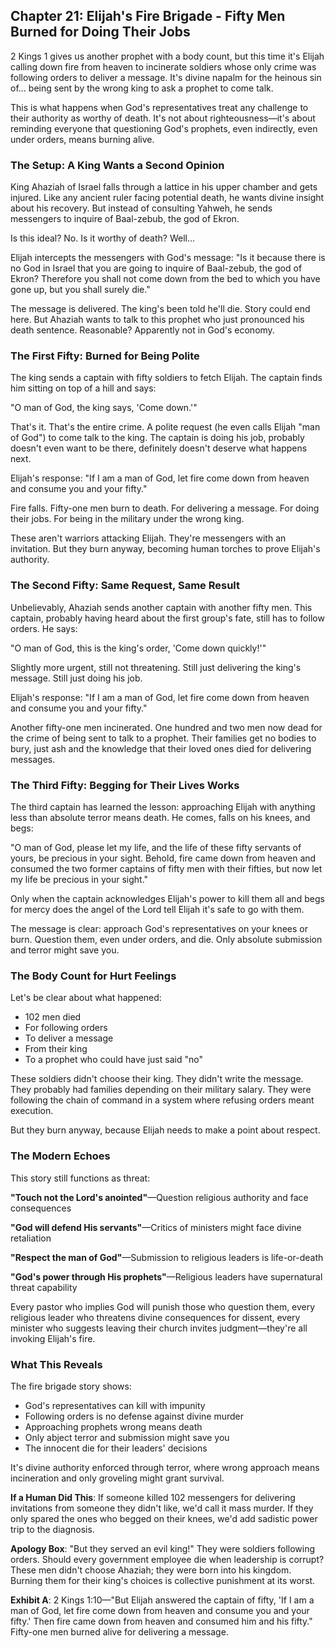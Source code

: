 ## Chapter 21: Elijah's Fire Brigade - Fifty Men Burned for Doing Their Jobs

2 Kings 1 gives us another prophet with a body count, but this time it's Elijah calling down fire from heaven to incinerate soldiers whose only crime was following orders to deliver a message. It's divine napalm for the heinous sin of... being sent by the wrong king to ask a prophet to come talk.

This is what happens when God's representatives treat any challenge to their authority as worthy of death. It's not about righteousness—it's about reminding everyone that questioning God's prophets, even indirectly, even under orders, means burning alive.

### The Setup: A King Wants a Second Opinion

King Ahaziah of Israel falls through a lattice in his upper chamber and gets injured. Like any ancient ruler facing potential death, he wants divine insight about his recovery. But instead of consulting Yahweh, he sends messengers to inquire of Baal-zebub, the god of Ekron.

Is this ideal? No. Is it worthy of death? Well...

Elijah intercepts the messengers with God's message: "Is it because there is no God in Israel that you are going to inquire of Baal-zebub, the god of Ekron? Therefore you shall not come down from the bed to which you have gone up, but you shall surely die."

The message is delivered. The king's been told he'll die. Story could end here. But Ahaziah wants to talk to this prophet who just pronounced his death sentence. Reasonable? Apparently not in God's economy.

### The First Fifty: Burned for Being Polite

The king sends a captain with fifty soldiers to fetch Elijah. The captain finds him sitting on top of a hill and says:

"O man of God, the king says, 'Come down.'"

That's it. That's the entire crime. A polite request (he even calls Elijah "man of God") to come talk to the king. The captain is doing his job, probably doesn't even want to be there, definitely doesn't deserve what happens next.

Elijah's response: "If I am a man of God, let fire come down from heaven and consume you and your fifty."

Fire falls. Fifty-one men burn to death. For delivering a message. For doing their jobs. For being in the military under the wrong king.

These aren't warriors attacking Elijah. They're messengers with an invitation. But they burn anyway, becoming human torches to prove Elijah's authority.

### The Second Fifty: Same Request, Same Result

Unbelievably, Ahaziah sends another captain with another fifty men. This captain, probably having heard about the first group's fate, still has to follow orders. He says:

"O man of God, this is the king's order, 'Come down quickly!'"

Slightly more urgent, still not threatening. Still just delivering the king's message. Still just doing his job.

Elijah's response: "If I am a man of God, let fire come down from heaven and consume you and your fifty."

Another fifty-one men incinerated. One hundred and two men now dead for the crime of being sent to talk to a prophet. Their families get no bodies to bury, just ash and the knowledge that their loved ones died for delivering messages.

### The Third Fifty: Begging for Their Lives Works

The third captain has learned the lesson: approaching Elijah with anything less than absolute terror means death. He comes, falls on his knees, and begs:

"O man of God, please let my life, and the life of these fifty servants of yours, be precious in your sight. Behold, fire came down from heaven and consumed the two former captains of fifty men with their fifties, but now let my life be precious in your sight."

Only when the captain acknowledges Elijah's power to kill them all and begs for mercy does the angel of the Lord tell Elijah it's safe to go with them.

The message is clear: approach God's representatives on your knees or burn. Question them, even under orders, and die. Only absolute submission and terror might save you.

### The Body Count for Hurt Feelings

Let's be clear about what happened:
- 102 men died
- For following orders
- To deliver a message
- From their king
- To a prophet who could have just said "no"

These soldiers didn't choose their king. They didn't write the message. They probably had families depending on their military salary. They were following the chain of command in a system where refusing orders meant execution.

But they burn anyway, because Elijah needs to make a point about respect.

### The Modern Echoes

This story still functions as threat:

**"Touch not the Lord's anointed"**—Question religious authority and face consequences

**"God will defend His servants"**—Critics of ministers might face divine retaliation

**"Respect the man of God"**—Submission to religious leaders is life-or-death

**"God's power through His prophets"**—Religious leaders have supernatural threat capability

Every pastor who implies God will punish those who question them, every religious leader who threatens divine consequences for dissent, every minister who suggests leaving their church invites judgment—they're all invoking Elijah's fire.

### What This Reveals

The fire brigade story shows:

- God's representatives can kill with impunity
- Following orders is no defense against divine murder
- Approaching prophets wrong means death
- Only abject terror and submission might save you
- The innocent die for their leaders' decisions

It's divine authority enforced through terror, where wrong approach means incineration and only groveling might grant survival.

**If a Human Did This**: If someone killed 102 messengers for delivering invitations from someone they didn't like, we'd call it mass murder. If they only spared the ones who begged on their knees, we'd add sadistic power trip to the diagnosis.

**Apology Box**: "But they served an evil king!"
They were soldiers following orders. Should every government employee die when leadership is corrupt? These men didn't choose Ahaziah; they were born into his kingdom. Burning them for their king's choices is collective punishment at its worst.

**Exhibit A**: 2 Kings 1:10—"But Elijah answered the captain of fifty, 'If I am a man of God, let fire come down from heaven and consume you and your fifty.' Then fire came down from heaven and consumed him and his fifty." Fifty-one men burned alive for delivering a message.

